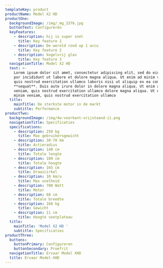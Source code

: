 ```yaml
---
templateKey: product
productName: Model X2 HD
productOne:
  backgroundImage: /img/_mg_3376.jpg
  buttonText: Configureren
  keyFeatures:
    - description: hij is super snel
      title: Key feature 1
    - description: De wereld rond op 1 accu
      title: Key feature 2
    - description: kogelvrij glas
      title: Key feature 3
  navigationTitle: Model X2 HD
  text: >-
    Lorem ipsum dolor sit amet, consectetur adipiscing elit, sed do eiusmod tem-
    por incididunt ut labore et dolore magna aliqua. Ut enim ad minim veniam,
    quis nostrud exercitation ullamco laboris nisi ut aliquip ex ea commodo con-
    **sequat**. Duis aute irure dolor in dolore magna aliqua. Ut enim ad minim
    veniam, quis nostrud exercitation ullamco dolore magna aliqua. Ut enim ad
    minim veniam, quis nostrud exercitation ullamco
  title:
    mainTitle: De sterkste motor in de markt
    subtitle: Performance
productTwo:
  backgroundImage: /img/4w-voorkant-vrijstaand-ii.png
  navigationTitle: Specificaties
  specifications:
    - description: 250 kg
      title: Max gebruikersgewicht
    - description: 30-70 km
      title: Actieradius
    - description: 140 cm
      title: Totale lengte
    - description: 109 cm
      title: Totale hoogte
    - description: 165 cm
      title: Draaicirkel
    - description: 10 km/u
      title: Max snelheid
    - description: 700 Watt
      title: Motor
    - description: 68 cm
      title: Totale breedte
    - description: 168 kg
      title: Gewicht
    - description: 11 cm
      title: Hoogte voetplateau
  title:
    mainTitle: 'Model X2 HD '
    subtitle: Specificaties
productThree:
  buttons:
    buttonPrimary: Configureren
    buttonSecondary: Proefrit
  navigationTitle: Ervaar Model XHD
  title: Ervaar Model-XHD
---
```


